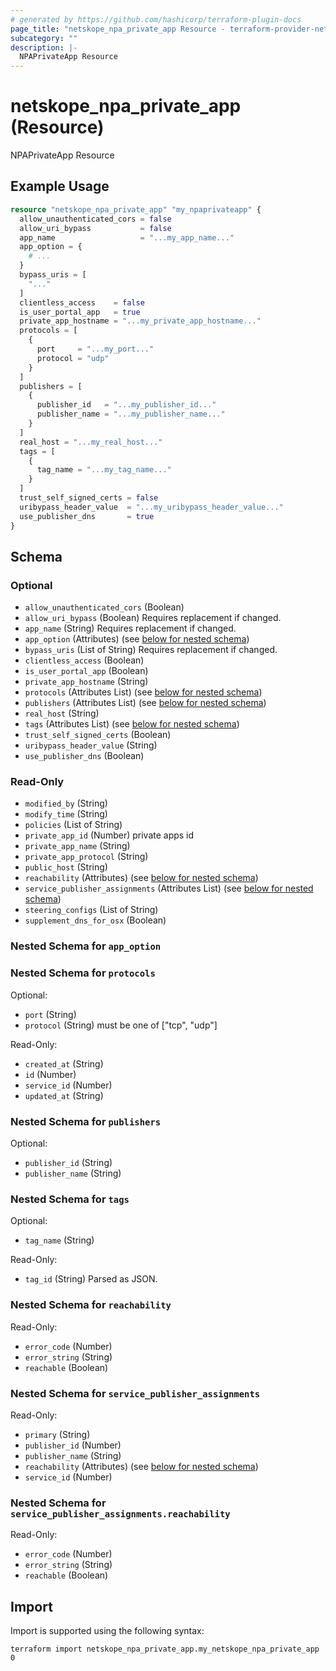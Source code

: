 ```yaml
---
# generated by https://github.com/hashicorp/terraform-plugin-docs
page_title: "netskope_npa_private_app Resource - terraform-provider-netskope"
subcategory: ""
description: |-
  NPAPrivateApp Resource
---
```


# netskope_npa_private_app (Resource)

NPAPrivateApp Resource

## Example Usage

```terraform
resource "netskope_npa_private_app" "my_npaprivateapp" {
  allow_unauthenticated_cors = false
  allow_uri_bypass           = false
  app_name                   = "...my_app_name..."
  app_option = {
    # ...
  }
  bypass_uris = [
    "..."
  ]
  clientless_access    = false
  is_user_portal_app   = true
  private_app_hostname = "...my_private_app_hostname..."
  protocols = [
    {
      port     = "...my_port..."
      protocol = "udp"
    }
  ]
  publishers = [
    {
      publisher_id   = "...my_publisher_id..."
      publisher_name = "...my_publisher_name..."
    }
  ]
  real_host = "...my_real_host..."
  tags = [
    {
      tag_name = "...my_tag_name..."
    }
  ]
  trust_self_signed_certs = false
  uribypass_header_value  = "...my_uribypass_header_value..."
  use_publisher_dns       = true
}
```

<!-- schema generated by tfplugindocs -->
## Schema

### Optional

- `allow_unauthenticated_cors` (Boolean)
- `allow_uri_bypass` (Boolean) Requires replacement if changed.
- `app_name` (String) Requires replacement if changed.
- `app_option` (Attributes) (see [below for nested schema](#nestedatt--app_option))
- `bypass_uris` (List of String) Requires replacement if changed.
- `clientless_access` (Boolean)
- `is_user_portal_app` (Boolean)
- `private_app_hostname` (String)
- `protocols` (Attributes List) (see [below for nested schema](#nestedatt--protocols))
- `publishers` (Attributes List) (see [below for nested schema](#nestedatt--publishers))
- `real_host` (String)
- `tags` (Attributes List) (see [below for nested schema](#nestedatt--tags))
- `trust_self_signed_certs` (Boolean)
- `uribypass_header_value` (String)
- `use_publisher_dns` (Boolean)

### Read-Only

- `modified_by` (String)
- `modify_time` (String)
- `policies` (List of String)
- `private_app_id` (Number) private apps id
- `private_app_name` (String)
- `private_app_protocol` (String)
- `public_host` (String)
- `reachability` (Attributes) (see [below for nested schema](#nestedatt--reachability))
- `service_publisher_assignments` (Attributes List) (see [below for nested schema](#nestedatt--service_publisher_assignments))
- `steering_configs` (List of String)
- `supplement_dns_for_osx` (Boolean)

<a id="nestedatt--app_option"></a>
### Nested Schema for `app_option`


<a id="nestedatt--protocols"></a>
### Nested Schema for `protocols`

Optional:

- `port` (String)
- `protocol` (String) must be one of ["tcp", "udp"]

Read-Only:

- `created_at` (String)
- `id` (Number)
- `service_id` (Number)
- `updated_at` (String)


<a id="nestedatt--publishers"></a>
### Nested Schema for `publishers`

Optional:

- `publisher_id` (String)
- `publisher_name` (String)


<a id="nestedatt--tags"></a>
### Nested Schema for `tags`

Optional:

- `tag_name` (String)

Read-Only:

- `tag_id` (String) Parsed as JSON.


<a id="nestedatt--reachability"></a>
### Nested Schema for `reachability`

Read-Only:

- `error_code` (Number)
- `error_string` (String)
- `reachable` (Boolean)


<a id="nestedatt--service_publisher_assignments"></a>
### Nested Schema for `service_publisher_assignments`

Read-Only:

- `primary` (String)
- `publisher_id` (Number)
- `publisher_name` (String)
- `reachability` (Attributes) (see [below for nested schema](#nestedatt--service_publisher_assignments--reachability))
- `service_id` (Number)

<a id="nestedatt--service_publisher_assignments--reachability"></a>
### Nested Schema for `service_publisher_assignments.reachability`

Read-Only:

- `error_code` (Number)
- `error_string` (String)
- `reachable` (Boolean)

## Import

Import is supported using the following syntax:

```shell
terraform import netskope_npa_private_app.my_netskope_npa_private_app 0
```
